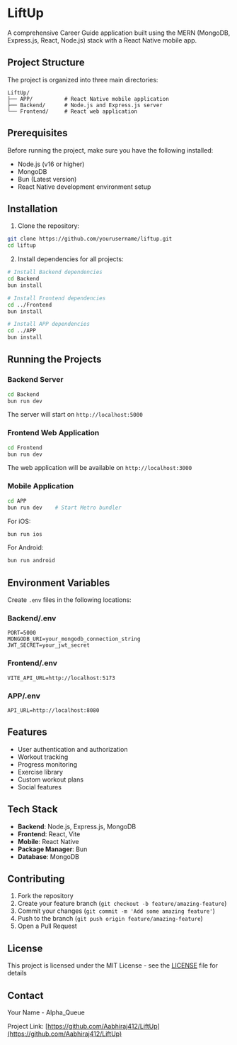 # LiftUp

A comprehensive Career Guide application built using the MERN (MongoDB, Express.js, React, Node.js) stack with a React Native mobile app.

## Project Structure

The project is organized into three main directories:

```
LiftUp/
├── APP/          # React Native mobile application
├── Backend/      # Node.js and Express.js server
└── Frontend/     # React web application
```

## Prerequisites

Before running the project, make sure you have the following installed:
- Node.js (v16 or higher)
- MongoDB
- Bun (Latest version)
- React Native development environment setup

## Installation

1. Clone the repository:
```bash
git clone https://github.com/yourusername/liftup.git
cd liftup
```

2. Install dependencies for all projects:
```bash
# Install Backend dependencies
cd Backend
bun install

# Install Frontend dependencies
cd ../Frontend
bun install

# Install APP dependencies
cd ../APP
bun install
```

## Running the Projects

### Backend Server
```bash
cd Backend
bun run dev
```
The server will start on `http://localhost:5000`

### Frontend Web Application
```bash
cd Frontend
bun run dev
```
The web application will be available on `http://localhost:3000`

### Mobile Application
```bash
cd APP
bun run dev    # Start Metro bundler
```

For iOS:
```bash
bun run ios
```

For Android:
```bash
bun run android
```

## Environment Variables

Create `.env` files in the following locations:

### Backend/.env
```
PORT=5000
MONGODB_URI=your_mongodb_connection_string
JWT_SECRET=your_jwt_secret
```

### Frontend/.env
```
VITE_API_URL=http://localhost:5173
```

### APP/.env
```
API_URL=http://localhost:8080
```

## Features

- User authentication and authorization
- Workout tracking
- Progress monitoring
- Exercise library
- Custom workout plans
- Social features

## Tech Stack

- **Backend**: Node.js, Express.js, MongoDB
- **Frontend**: React, Vite
- **Mobile**: React Native
- **Package Manager**: Bun
- **Database**: MongoDB

## Contributing

1. Fork the repository
2. Create your feature branch (`git checkout -b feature/amazing-feature`)
3. Commit your changes (`git commit -m 'Add some amazing feature'`)
4. Push to the branch (`git push origin feature/amazing-feature`)
5. Open a Pull Request

## License

This project is licensed under the MIT License - see the [LICENSE](LICENSE) file for details

## Contact

Your Name - Alpha_Queue

Project Link: [https://github.com/Aabhiraj412/LiftUp](https://github.com/Aabhiraj412/LiftUp)